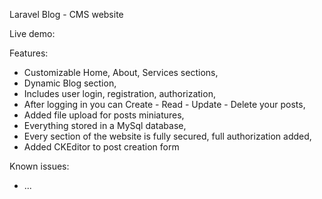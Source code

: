 Laravel Blog - CMS website

Live demo:

Features:
- Customizable Home, About, Services sections,
- Dynamic Blog section,
- Includes user login, registration, authorization,
- After logging in you can Create - Read - Update - Delete your posts,
- Added file upload for posts miniatures,
- Everything stored in a MySql database,
- Every section of the website is fully secured, full authorization added,
- Added CKEditor to post creation form

Known issues:
- ...
